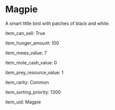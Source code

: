 # Magpie

A smart little bird with patches of black and white.

item_can_sell: True

item_hunger_amount: 100

item_mews_value: 7

item_mole_cash_value: 0

item_prey_resource_value: 1

item_rarity: Common

item_sorting_priority: 1300

item_uid: Magpie